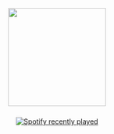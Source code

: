 <div align="center">
  <img height="200" src="https://count.getloli.com/@:leanlol?name=%5Aleanlol&theme=booru-qualityhentais&padding=4&offset=0&align=top&scale=2&pixelated=1&darkmode=auto"  />
</div>

###

<div align="center">
  <a href="https://open.spotify.com/user/31sya3vgc2ywz5a7rurtlriefu64">
    <img src="https://spotify-recently-played-readme.vercel.app/api?user=31sya3vgc2ywz5a7rurtlriefu64&count=1" alt="Spotify recently played"  />
  </a>
</div>

###
